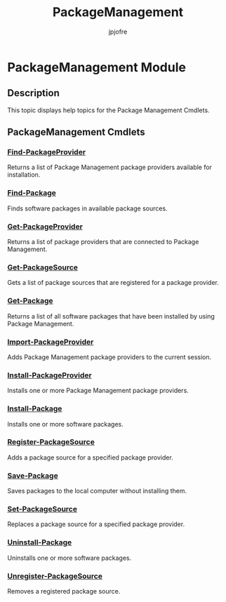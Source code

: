 ﻿---
title: PackageManagement
description: 
keywords: powershell, cmdlet
author: jpjofre
manager: carolz
ms.date: 2016-10-11
ms.topic: reference
ms.prod: powershell
ms.technology: powershell
Module Name: PackageManagement
Module Guid: 4ae9fd46-338a-459c-8186-07f910774cb8
Download Help Link: http://go.microsoft.com/fwlink/?LinkId=822298
Help Version: 5.1.0.2
Locale: en-US
---

# PackageManagement Module
## Description
This topic displays help topics for the Package Management Cmdlets.

## PackageManagement Cmdlets
### [Find-PackageProvider](.\Find-PackageProvider.md)
Returns a list of Package Management package providers available for installation.


### [Find-Package](.\Find-Package.md)
Finds software packages in available package sources.


### [Get-PackageProvider](.\Get-PackageProvider.md)
Returns a list of package providers that are connected to Package Management.


### [Get-PackageSource](.\Get-PackageSource.md)
Gets a list of package sources that are registered for a package provider.


### [Get-Package](.\Get-Package.md)
Returns a list of all software packages that have been installed by using Package Management.


### [Import-PackageProvider](.\Import-PackageProvider.md)
Adds Package Management package providers to the current session.


### [Install-PackageProvider](.\Install-PackageProvider.md)
Installs one or more Package Management package providers.


### [Install-Package](.\Install-Package.md)
Installs one or more software packages.


### [Register-PackageSource](.\Register-PackageSource.md)
Adds a package source for a specified package provider.


### [Save-Package](.\Save-Package.md)
Saves packages to the local computer without installing them.


### [Set-PackageSource](.\Set-PackageSource.md)
Replaces a package source for a specified package provider.


### [Uninstall-Package](.\Uninstall-Package.md)
Uninstalls one or more software packages.


### [Unregister-PackageSource](.\Unregister-PackageSource.md)
Removes a registered package source.

